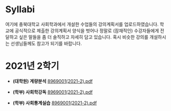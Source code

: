 # Syllabi

여기에 충북대학교 사회학과에서 개설한 수업들의 강의계획서를 업로드하였습니다. 학교에 공식적으로 제출한 강의계획서 양식을 벗어나 정말로 (잠재적인) 수강자들에게 전달하고 싶은 말들을 좀 더 솔직하고 자세히 담고 있습니다. 혹시 비슷한 강의를 개설하시는 선생님들께도 참고가 되기를 바랍니다.




# 2021년 2학기

- **(대학원) 계량분석** [8969001(2021-2).pdf](https://github.com/hxk271/Syllabi/blob/main/5663062(2021-2).pdf)

- **(학부) 사회학강독** [8969001(2021-2).pdf](https://github.com/hxk271/Syllabi/blob/main/5663062(2021-2).pdf)

- **(학부) 사회통계실습** [8969001(2021-2).pdf](https://github.com/hxk271/Syllabi/blob/main/5663062(2021-2).pdf)
